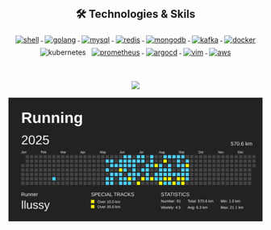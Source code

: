 <!--
**llussy/llussy** is a ✨ _special_ ✨ repository because its `README.md` (this file) appears on your GitHub profile.

Here are some ideas to get you started:

- 🔭 I’m currently working on ...
- 🌱 I’m currently learning ...
- 👯 I’m looking to collaborate on ...
- 🤔 I’m looking for help with ...
- 💬 Ask me about ...
- 📫 How to reach me: ...
- 😄 Pronouns: ...
- ⚡ Fun fact: ...
-->
<h2 align="center">🛠 Technologies & Skils</h2>

<p align="center">
    <a href="">
        <img src="https://cdn.jsdelivr.net/gh/devicons/devicon@latest/icons/bash/bash-original.svg" 
        alt="shell" width="54" height="54" style="vertical-align:top; margin:4px;">
    </a>
    <a href="https://go.dev/">
        <img src="https://cdn.jsdelivr.net/gh/devicons/devicon/icons/go/go-original-wordmark.svg" 
        alt="golang" width="54" height="54" style="vertical-align:top; margin:4px;">
    </a>
    <a href="">
        <img src="https://cdn.jsdelivr.net/gh/devicons/devicon@latest/icons/mysql/mysql-original.svg"
        alt="mysql" width="54" height="54" style="vertical-align:top; margin:4px;">
    </a>
    <a href="">
        <img src="https://cdn.jsdelivr.net/gh/devicons/devicon@latest/icons/redis/redis-original.svg"
        alt="redis" width="54" height="54" style="vertical-align:top; margin:4px">
    </a>
    <a href="https://www.mongodb.com/">
        <img src="https://cdn.jsdelivr.net/gh/devicons/devicon/icons/mongodb/mongodb-original-wordmark.svg" 
        alt="mongodb" width="54" height="54" style="vertical-align:top; margin:4px;">
    </a>
    <a href="">
        <img src="https://cdn.jsdelivr.net/gh/devicons/devicon/icons/apachekafka/apachekafka-original.svg"
        alt="kafka" width="64" height="64" style="vertical-align:top; margin:4px;">
    </a>    
    <a href="">
        <a href="https://hub.docker.com/">
            <img src="https://cdn.jsdelivr.net/gh/devicons/devicon/icons/docker/docker-original-wordmark.svg" 
            alt="docker" width="54" height="54" style="vertical-align:top; margin:4px">
        </a>        
        <img src="https://cdn.jsdelivr.net/gh/devicons/devicon/icons/kubernetes/kubernetes-plain.svg" 
        alt="kubernetes" width="54" height="54" style="vertical-align:top; margin:4px;">
    </a>
    <a href="">
        <img src="https://cdn.jsdelivr.net/gh/devicons/devicon@latest/icons/prometheus/prometheus-original.svg" 
        alt="prometheus" width="54" height="54" style="vertical-align:top; margin:4px">
    </a>
    <a href="">
        <img src="https://cdn.jsdelivr.net/gh/devicons/devicon@latest/icons/argocd/argocd-original.svg" 
        alt="argocd" width="54" height="54" style="vertical-align:top; margin:4px">
    </a>
    <a href="">
        <img src="https://cdn.jsdelivr.net/gh/devicons/devicon@latest/icons/vim/vim-original.svg" width="54"
        alt="vim" height="54" style="vertical-align:top; margin:4px">
    </a>
    <a href="https://aws.amazon.com/">
        <img src="https://cdn.jsdelivr.net/gh/devicons/devicon@latest/icons/amazonwebservices/amazonwebservices-original-wordmark.svg" 
        alt="aws" width="54" height="54" style="vertical-align:top; margin:4px">
    </a>    
</p>

<br/>


<p align="center">
  <a href="#" alt="llussy's github stats"><img src="https://github-readme-stats.vercel.app/api?username=llussy" /></a>
</p>

<p align="center">
  <a href="#" alt="llussy running"><img src="https://raw.githubusercontent.com/llussy/running_page/refs/heads/master/2025.svg" /></a>
</p>


